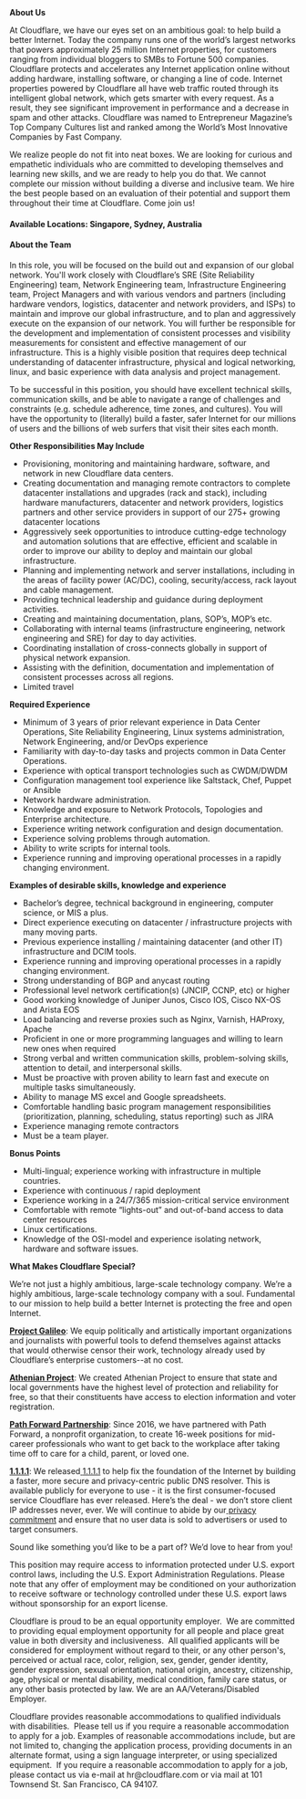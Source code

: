 <div class="content-intro">
	<div><strong>About Us</strong></div>
	<div>
		<p><span style="font-weight: 400;">At Cloudflare, we have our eyes set on an ambitious goal: to help build a better Internet. Today the company runs one of the world’s largest networks that powers approximately 25 million Internet properties, for customers ranging from individual bloggers to SMBs to Fortune 500 companies. Cloudflare protects and accelerates any Internet application online without adding hardware, installing software, or changing a line of code. Internet properties powered by Cloudflare all have web traffic routed through its intelligent global network, which gets smarter with every request. As a result, they see significant improvement in performance and a decrease in spam and other attacks. Cloudflare was named to Entrepreneur Magazine’s Top Company Cultures list and ranked among the World’s Most Innovative Companies by Fast Company.</span><span style="font-weight: 400;">&nbsp;</span></p>
		<p><span style="font-weight: 400;">We realize people do not fit into neat boxes. We are looking for curious and empathetic individuals who are committed to developing themselves and learning new skills, and we are ready to help you do that. We cannot complete our mission without building a diverse and inclusive team. We hire the best people based on an evaluation of their potential and support them throughout their time at Cloudflare. Come join us!&nbsp;</span></p>
	</div>
</div>
<h4><strong>Available Locations: Singapore, Sydney, Australia</strong></h4>
<h4><strong>About the Team</strong></h4>
<p><span style="font-weight: 400;">In this role, you will be focused on the build out and expansion of our global network. You'll work closely with Cloudflare’s SRE (Site Reliability Engineering) team, Network Engineering team, Infrastructure Engineering team, Project Managers and with various vendors and partners (including hardware vendors, logistics, datacenter and network providers, and ISPs) to maintain and improve our global infrastructure, and to plan and aggressively execute on the expansion of our network. You will further be responsible for the development and implementation of consistent processes and visibility measurements for consistent and effective management of our infrastructure. This is a highly visible position that requires deep technical understanding of datacenter infrastructure, physical and logical networking, linux, and basic experience with data analysis and project management.</span></p>
<p><span style="font-weight: 400;">To be successful in this position, you should have excellent technical skills, communication skills, and be able to navigate a range of challenges and constraints (e.g. schedule adherence, time zones, and cultures). You will have the opportunity to (literally) build a faster, safer Internet for our millions of users and the billions of web surfers that visit their sites each month.</span></p>
<p><strong>Other Responsibilities May Include</strong></p>
<ul>
	<li style="font-weight: 400;"><span style="font-weight: 400;">Provisioning, monitoring and maintaining hardware, software, and network in new Cloudflare data centers.</span></li>
	<li style="font-weight: 400;"><span style="font-weight: 400;">Creating documentation and managing remote contractors to complete datacenter installations and upgrades (rack and stack), including hardware manufacturers, datacenter and network providers, logistics partners and other service providers in support of our 275+ growing datacenter locations</span></li>
	<li style="font-weight: 400;"><span style="font-weight: 400;">Aggressively seek opportunities to introduce cutting-edge technology and automation solutions that are effective, efficient and scalable in order to improve our ability to deploy and maintain our global infrastructure.</span></li>
	<li style="font-weight: 400;"><span style="font-weight: 400;">Planning and implementing network and server installations, including in the areas of facility power (AC/DC), cooling, security/access, rack layout and cable management.</span></li>
	<li style="font-weight: 400;"><span style="font-weight: 400;">Providing technical leadership and guidance during deployment activities.</span></li>
	<li style="font-weight: 400;"><span style="font-weight: 400;">Creating and maintaining documentation, plans, SOP’s, MOP’s etc.</span></li>
	<li style="font-weight: 400;"><span style="font-weight: 400;">Collaborating with internal teams (infrastructure engineering, network engineering and SRE) for day to day activities.&nbsp;</span></li>
	<li style="font-weight: 400;"><span style="font-weight: 400;">Coordinating installation of cross-connects globally in support of physical network expansion.</span></li>
	<li style="font-weight: 400;"><span style="font-weight: 400;">Assisting with the definition, documentation and implementation of consistent processes across all regions.</span></li>
	<li style="font-weight: 400;"><span style="font-weight: 400;">Limited travel</span></li>
</ul>
<p><strong>Required Experience</strong></p>
<ul>
	<li style="font-weight: 400;"><span style="font-weight: 400;">Minimum of 3 years of prior relevant experience in Data Center Operations, Site Reliability Engineering, Linux systems administration, Network Engineering, and/or DevOps experience</span></li>
	<li style="font-weight: 400;"><span style="font-weight: 400;">Familiarity with day-to-day tasks and projects common in Data Center Operations.</span></li>
	<li style="font-weight: 400;"><span style="font-weight: 400;">Experience with optical transport technologies such as CWDM/DWDM</span></li>
	<li style="font-weight: 400;"><span style="font-weight: 400;">Configuration management tool experience like Saltstack, Chef, Puppet or Ansible</span></li>
	<li style="font-weight: 400;"><span style="font-weight: 400;">Network hardware administration.</span></li>
	<li style="font-weight: 400;"><span style="font-weight: 400;">Knowledge and exposure to Network Protocols, Topologies and Enterprise architecture.&nbsp;</span></li>
	<li style="font-weight: 400;"><span style="font-weight: 400;">Experience writing network configuration and design documentation.</span></li>
	<li style="font-weight: 400;"><span style="font-weight: 400;">Experience solving problems through automation.</span></li>
	<li style="font-weight: 400;"><span style="font-weight: 400;">Ability to write scripts for internal tools.</span></li>
	<li style="font-weight: 400;"><span style="font-weight: 400;">Experience running and improving operational processes in a rapidly changing environment.</span></li>
</ul>
<p><strong>Examples of desirable skills, knowledge and experience</strong></p>
<ul>
	<li style="font-weight: 400;"><span style="font-weight: 400;">Bachelor’s degree, technical background in engineering, computer science, or MIS a plus.</span></li>
	<li style="font-weight: 400;"><span style="font-weight: 400;">Direct experience executing on datacenter / infrastructure projects with many moving parts.</span></li>
	<li style="font-weight: 400;"><span style="font-weight: 400;">Previous experience installing / maintaining datacenter (and other IT) infrastructure and DCIM tools.</span></li>
	<li style="font-weight: 400;"><span style="font-weight: 400;">Experience running and improving operational processes in a rapidly changing environment.</span></li>
	<li style="font-weight: 400;"><span style="font-weight: 400;">Strong understanding of BGP and anycast routing</span></li>
	<li style="font-weight: 400;"><span style="font-weight: 400;">Professional level network certification(s) (JNCIP, CCNP, etc) or higher</span></li>
	<li style="font-weight: 400;"><span style="font-weight: 400;">Good working knowledge of Juniper Junos, Cisco IOS, Cisco NX-OS and Arista EOS</span></li>
	<li style="font-weight: 400;"><span style="font-weight: 400;">Load balancing and reverse proxies such as Nginx, Varnish, HAProxy, Apache</span></li>
	<li style="font-weight: 400;"><span style="font-weight: 400;">Proficient in one or more programming languages and willing to learn new ones when required</span></li>
	<li style="font-weight: 400;"><span style="font-weight: 400;">Strong verbal and written communication skills, problem-solving skills, attention to detail, and interpersonal skills.</span></li>
	<li style="font-weight: 400;"><span style="font-weight: 400;">Must be proactive with proven ability to learn fast and execute on multiple tasks simultaneously.</span></li>
	<li style="font-weight: 400;"><span style="font-weight: 400;">Ability to manage MS excel and Google spreadsheets.</span></li>
	<li style="font-weight: 400;"><span style="font-weight: 400;">Comfortable handling basic program management responsibilities (prioritization, planning, scheduling, status reporting) such as JIRA</span></li>
	<li style="font-weight: 400;"><span style="font-weight: 400;">Experience managing remote contractors</span></li>
	<li style="font-weight: 400;"><span style="font-weight: 400;">Must be a team player.</span></li>
</ul>
<p><strong>Bonus Points</strong></p>
<ul>
	<li style="font-weight: 400;"><span style="font-weight: 400;">Multi-lingual; experience working with infrastructure in multiple countries.</span></li>
	<li style="font-weight: 400;"><span style="font-weight: 400;">Experience with continuous / rapid deployment</span></li>
	<li style="font-weight: 400;"><span style="font-weight: 400;">Experience working in a 24/7/365 mission-critical service environment</span></li>
	<li style="font-weight: 400;"><span style="font-weight: 400;">Comfortable with remote “lights-out” and out-of-band access to data center resources</span></li>
	<li style="font-weight: 400;"><span style="font-weight: 400;">Linux certifications.</span></li>
	<li style="font-weight: 400;"><span style="font-weight: 400;">Knowledge of the OSI-model and experience isolating network, hardware and software issues.</span></li>
</ul>
<div class="content-conclusion">
	<p><strong>What Makes Cloudflare Special?</strong></p>
	<p><span style="font-weight: 400;">We’re not just a highly ambitious, large-scale technology company. We’re a highly ambitious, large-scale technology company with a soul. Fundamental to our mission to help build a better Internet is protecting the free and open Internet.</span></p>
	<p><a href="https://blog.cloudflare.com/protecting-free-expression-online/"><strong>Project Galileo</strong></a><span style="font-weight: 400;">: We equip politically and artistically important organizations and journalists with powerful tools to defend themselves against attacks that would otherwise censor their work, technology already used by Cloudflare’s enterprise customers--at no cost.</span></p>
	<p><strong><a href="https://www.cloudflare.com/athenian/">Athenian Project</a></strong><span style="font-weight: 400;">: We created Athenian Project to ensure that state and local governments have the highest level of protection and reliability for free, so that their constituents have access to election information and voter registration.</span></p>
	<p><a href="https://blog.cloudflare.com/tag/path-forward/"><strong>Path Forward Partnership</strong></a><span style="font-weight: 400;">: Since 2016, we have partnered with Path Forward, a nonprofit organization, to create 16-week positions for mid-career professionals who want to get back to the workplace after taking time off to care for a child, parent, or loved one.</span></p>
	<p><a href="https://1.1.1.1/"><strong>1.1.1.1</strong></a><span style="font-weight: 400;">: We released</span><a href="https://1.1.1.1/"> <span style="font-weight: 400;">1.1.1.1</span></a><span style="font-weight: 400;"> to help fix the foundation of the Internet by building a faster, more secure and privacy-centric public DNS resolver. This is available publicly for everyone to use - it is the first consumer-focused service Cloudflare has ever released. Here’s the deal - we don’t store client IP addresses never, ever. We will continue to abide by our</span><a href="https://developers.cloudflare.com/1.1.1.1/privacy/public-dns-resolver"> privacy commitment</a><span style="font-weight: 400;"> and ensure that no user data is sold to advertisers or used to target consumers.</span></p>
	<p><span style="font-weight: 400;">Sound like something you’d like to be a part of? We’d love to hear from you!</span></p>
	<p><span style="font-weight: 400;">This position may require access to information protected under U.S. export control laws, including the U.S. Export Administration Regulations. Please note that any offer of employment may be conditioned on your authorization to receive software or technology controlled under these U.S. export laws without sponsorship for an export license.</span></p>
	<p><span style="font-weight: 400;">Cloudflare is proud to be an equal opportunity employer. &nbsp;We are committed to providing equal employment opportunity for all people and place great value in both diversity and inclusiveness. &nbsp;All qualified applicants will be considered for employment without regard to their, or any other person's, perceived or actual</span> <span style="font-weight: 400;">race, color, religion, sex, gender, gender identity, gender expression, sexual orientation, national origin, ancestry, citizenship, age, physical or mental disability, medical condition, family care status, or any other basis protected by law. </span><span style="font-weight: 400;">We are an AA/Veterans/Disabled Employer.</span></p>
	<p><span style="font-weight: 400;">Cloudflare provides reasonable accommodations to qualified individuals with disabilities. &nbsp;Please tell us if you require a reasonable accommodation to apply for a job. Examples of reasonable accommodations include, but are not limited to, changing the application process, providing documents in an alternate format, using a sign language interpreter, or using specialized equipment. &nbsp;If you require a reasonable accommodation to apply for a job, please contact us via e-mail at </span><span style="font-weight: 400;">hr@cloudflare.com</span><span style="font-weight: 400;"> or via mail at 101 Townsend St. San Francisco, CA 94107.</span></p>
</div>